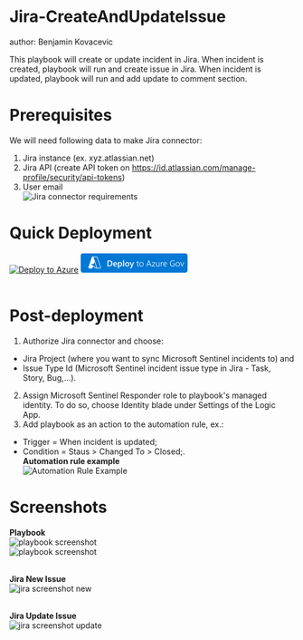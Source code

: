 # Jira-CreateAndUpdateIssue
author: Benjamin Kovacevic

This playbook will create or update incident in Jira. When incident is created, playbook will run and create issue in Jira. When incident is updated, playbook will run and add update to comment section.

# Prerequisites

We will need following data to make Jira connector:<br>
1. Jira instance (ex. xyz.atlassian.net)<br>
2. Jira API (create API token on https://id.atlassian.com/manage-profile/security/api-tokens)<br>
3. User email<br>
![Jira connector requirements](./images/jira-connector-requirementsDark.png)<br>

# Quick Deployment
[![Deploy to Azure](https://aka.ms/deploytoazurebutton)](https://portal.azure.com/#create/Microsoft.Template/uri/https%3A%2F%2Fraw.githubusercontent.com%2FAzure%2FAzure-Sentinel%2Fmaster%2FSolutions%2FAtlassianJiraAudit%2FPlaybooks%2FJira-CreateAndUpdateIssue%2Fazuredeploy.json)
[![Deploy to Azure Gov](https://raw.githubusercontent.com/Azure/azure-quickstart-templates/master/1-CONTRIBUTION-GUIDE/images/deploytoazuregov.png)](https://portal.azure.us/#create/Microsoft.Template/uri/https%3A%2F%2Fraw.githubusercontent.com%2FAzure%2FAzure-Sentinel%2Fmaster%2FSolutions%2FAtlassianJiraAudit%2FPlaybooks%2FJira-CreateAndUpdateIssue%2Fazuredeploy.json)
<br><br>

# Post-deployment
1. Authorize Jira connector and choose:
- Jira Project (where you want to sync Microsoft Sentinel incidents to) and
- Issue Type Id (Microsoft Sentinel incident issue type in Jira - Task, Story, Bug,...).<br>
2. Assign Microsoft Sentinel Responder role to playbook's managed identity. To do so, choose Identity blade under Settings of the Logic App.
3. Add playbook as an action to the automation rule, ex.:
- Trigger = When incident is updated;  
- Condition = Staus > Changed To > Closed;.<br>
**Automation rule example**<br>
![Automation Rule Example](./images/AutomationRuleExampleDark.jpg)

# Screenshots

**Playbook** <br>
![playbook screenshot](./images/JiraPlaybookDark.jpg)<br>
![playbook screenshot](./images/JiraPlaybookLight.jpg)<br><br>

**Jira New Issue** <br>
![jira screenshot new](./images/JiraNewIssue.jpg)<br><br>

**Jira Update Issue** <br>
![jira screenshot update](./images/JiraUpdateIssue.jpg)<br>